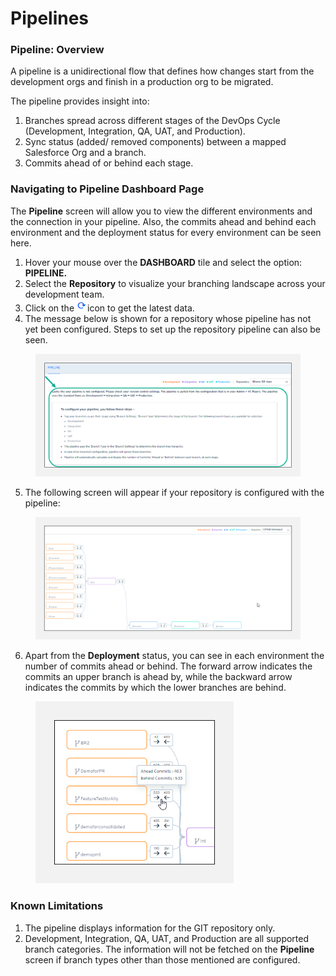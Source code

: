 # Pipelines

### Pipeline: Overview <a href="#pipeline-overview" id="pipeline-overview"></a>

A pipeline is a unidirectional flow that defines how changes start from the development orgs and finish in a production org to be migrated.

The pipeline provides insight into:&#x20;

1. Branches spread across different stages of the DevOps Cycle (Development, Integration, QA, UAT, and Production).
2. Sync status (added/ removed components) between a mapped Salesforce Org and a branch.
3. Commits ahead of or behind each stage.

### Navigating to Pipeline Dashboard Page <a href="#navigating-to-pipeline-dashboard-page" id="navigating-to-pipeline-dashboard-page"></a>

The **Pipeline** screen will allow you to view the different environments and the connection in your pipeline. Also, the commits ahead and behind each environment and the deployment status for every environment can be seen here.

1. Hover your mouse over the **DASHBOARD** tile and select the option: **PIPELINE.**
2. Select the **Repository** to visualize your branching landscape across your development team.
3. Click on the![](<../../../../.gitbook/assets/image (936).png>)icon to get the latest data.
4. The message below is shown for a repository whose pipeline has not yet been configured. Steps to set up the repository pipeline can also be seen.

<figure><img src="../../../../.gitbook/assets/image (937).png" alt=""><figcaption></figcaption></figure>

5. The following screen will appear if your repository is configured with the pipeline:

<figure><img src="../../../../.gitbook/assets/image (938).png" alt="" width="563"><figcaption></figcaption></figure>

6. Apart from the **Deployment** status, you can see in each environment the number of commits ahead or behind. The forward arrow indicates the commits an upper branch is ahead by, while the backward arrow indicates the commits by which the lower branches are behind.

<figure><img src="../../../../.gitbook/assets/image (939).png" alt="" width="317"><figcaption></figcaption></figure>

### Known Limitations <a href="#known-limitations" id="known-limitations"></a>

1. The pipeline displays information for the GIT repository only.
2. Development, Integration, QA, UAT, and Production are all supported branch categories. The information will not be fetched on the **Pipeline** screen if branch types other than those mentioned are configured.
